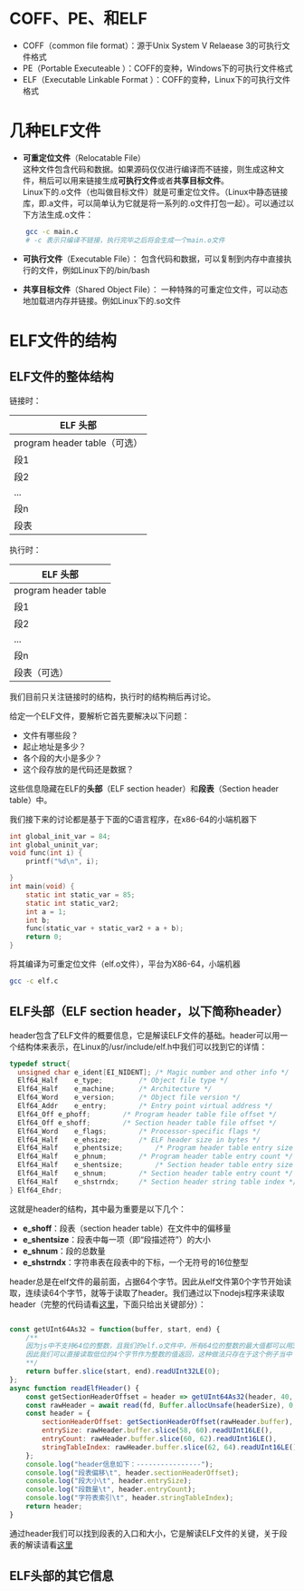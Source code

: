



# COFF、PE、和ELF
* COFF（common file format）：源于Unix System V Relaease 3的可执行文件格式
* PE（Portable Executeable ）：COFF的变种，Windows下的可执行文件格式
* ELF（Executable Linkable Format ）：COFF的变种，Linux下的可执行文件格式

# 几种ELF文件
* **可重定位文件**（Relocatable File）  
这种文件包含代码和数据。如果源码仅仅进行编译而不链接，则生成这种文件，稍后可以用来链接生成**可执行文件**或者**共享目标文件**。  
Linux下的.o文件（也叫做目标文件）就是可重定位文件。（Linux中静态链接库，即.a文件，可以简单认为它就是将一系列的.o文件打包一起）。可以通过以下方法生成.o文件：
```BASH
	gcc -c main.c
	# -c 表示只编译不链接，执行完毕之后将会生成一个main.o文件

```

* **可执行文件**（Executable File）：
包含代码和数据，可以复制到内存中直接执行的文件，例如Linux下的/bin/bash

* **共享目标文件**（Shared Object File）：
一种特殊的可重定位文件，可以动态地加载进内存并链接。例如Linux下的.so文件


# ELF文件的结构
## ELF文件的整体结构
链接时： 

| ELF 头部    | 
| ------------- |
| program header table（可选）| 
| 段1 |
| 段2 |
| ... |
| 段n |
| 段表 |

执行时： 

| ELF 头部    | 
| ------------- |
| program header table| 
| 段1 |
| 段2 |
| ... |
| 段n |
| 段表（可选） |
我们目前只关注链接时的结构，执行时的结构稍后再讨论。  

给定一个ELF文件，要解析它首先要解决以下问题：
* 文件有哪些段？
* 起止地址是多少？
* 各个段的大小是多少？
* 这个段存放的是代码还是数据？ 

这些信息隐藏在ELF的**头部**（ELF section header）和**段表**（Section header table）中。  

我们接下来的讨论都是基于下面的C语言程序，在x86-64的小端机器下

```C
int global_init_var = 84;
int global_uninit_var;
void func(int i) {
	printf("%d\n", i);

}
int main(void) {
	static int static_var = 85;
	static int static_var2;
	int a = 1;
	int b;
	func(static_var + static_var2 + a + b);
	return 0;
}
```

将其编译为可重定位文件（elf.o文件），平台为X86-64，小端机器
```BASH
gcc -c elf.c
```

## ELF头部（ELF section header，以下简称header）
header包含了ELF文件的概要信息，它是解读ELF文件的基础。header可以用一个结构体来表示，在Linux的/usr/include/elf.h中我们可以找到它的详情：
```C
typedef struct{
  unsigned char	e_ident[EI_NIDENT];	/* Magic number and other info */
  Elf64_Half	e_type;			/* Object file type */
  Elf64_Half	e_machine;		/* Architecture */
  Elf64_Word	e_version;		/* Object file version */
  Elf64_Addr	e_entry;		/* Entry point virtual address */
  Elf64_Off	e_phoff;		/* Program header table file offset */
  Elf64_Off	e_shoff;		/* Section header table file offset */
  Elf64_Word	e_flags;		/* Processor-specific flags */
  Elf64_Half	e_ehsize;		/* ELF header size in bytes */
  Elf64_Half	e_phentsize;		/* Program header table entry size */
  Elf64_Half	e_phnum;		/* Program header table entry count */
  Elf64_Half	e_shentsize;		/* Section header table entry size */
  Elf64_Half	e_shnum;		/* Section header table entry count */
  Elf64_Half	e_shstrndx;		/* Section header string table index */
} Elf64_Ehdr;
```
这就是header的结构，其中最为重要是以下几个：
* **e_shoff**：段表（section header table）在文件中的偏移量
* **e_shentsize**：段表中每一项（即“段描述符”）的大小
* **e_shnum**：段的总数量
* **e_shstrndx**：字符串表在段表中的下标，一个无符号的16位整型

header总是在elf文件的最前面，占据64个字节。因此从elf文件第0个字节开始读取，连续读64个字节，就等于读取了header。我们通过以下nodejs程序来读取header（完整的代码请看[这里](./js_read_elf.md)，下面只给出关键部分）：

```JAVASCRIPT

const getUInt64As32 = function(buffer, start, end) {
	/**
	因为js中不支持64位的整数，且我们的elf.o文件中，所有64位的整数的最大值都可以用32位来表示，
	因此我们可以直接读取低位的4个字节作为整数的值返回，这种做法只存在于这个例子当中
	**/
	return buffer.slice(start, end).readUInt32LE(0);
};
async function readElfHeader() {
	const getSectionHeaderOffset = header => getUInt64As32(header, 40, 48);
	const rawHeader = await read(fd, Buffer.allocUnsafe(headerSize), 0, headerSize, null);
	const header = {
		sectionHeaderOffset: getSectionHeaderOffset(rawHeader.buffer),
		entrySize: rawHeader.buffer.slice(58, 60).readUInt16LE(),
		entryCount: rawHeader.buffer.slice(60, 62).readUInt16LE(),
		stringTableIndex: rawHeader.buffer.slice(62, 64).readUInt16LE()
	};
	console.log("header信息如下：----------------");
	console.log("段表偏移\t", header.sectionHeaderOffset);
	console.log("段大小\t", header.entrySize);
	console.log("段数量\t", header.entryCount);
	console.log("字符表索引\t", header.stringTableIndex);
	return header;
}

```
通过header我们可以找到段表的入口和大小，它是解读ELF文件的关键，关于段表的解读请看[这里](./elf_section_table.md)

## ELF头部的其它信息